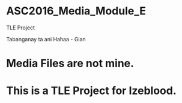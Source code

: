 # ASC2016_Media_Module_E
TLE Project

Tabanganay ta ani Hahaa - Gian
# Media Files are not mine. 
# This is a TLE Project for Izeblood.

